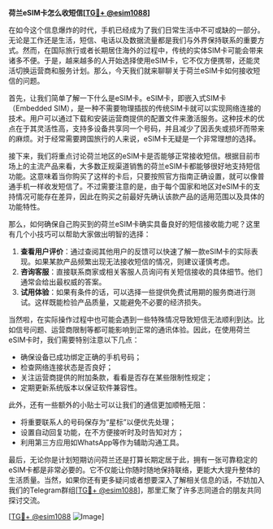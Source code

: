 **荷兰eSIM卡怎么收短信[[TG💪+ @esim1088](https://t.me/s/esim1088)]**

在如今这个信息爆炸的时代，手机已经成为了我们日常生活中不可或缺的一部分。无论是工作还是生活，短信、电话以及数据流量都是我们与外界保持联系的重要方式。然而，在国际旅行或者长期居住海外的过程中，传统的实体SIM卡可能会带来诸多不便。于是，越来越多的人开始选择使用eSIM卡，它不仅方便携带，还能灵活切换运营商和服务计划。那么，今天我们就来聊聊关于荷兰eSIM卡如何接收短信的问题。

首先，让我们简单了解一下什么是eSIM卡。eSIM卡，即嵌入式SIM卡（Embedded SIM），是一种不需要物理插拔的传统SIM卡就可以实现网络连接的技术。用户可以通过下载和安装运营商提供的配置文件来激活服务。这种技术的优点在于其灵活性高，支持多设备共享同一个号码，并且减少了因丢失或损坏而带来的麻烦。对于经常需要跨国旅行的人来说，eSIM卡无疑是一个非常理想的选择。

接下来，我们将重点讨论荷兰地区的eSIM卡是否能够正常接收短信。根据目前市场上的主流产品来看，大多数正规渠道销售的荷兰eSIM卡都能够很好地支持短信功能。这意味着当你购买了这样的卡后，只要按照官方指南正确设置，就可以像普通手机一样收发短信了。不过需要注意的是，由于每个国家和地区对eSIM卡的支持情况可能存在差异，因此在购买之前最好先确认该款产品的适用范围以及具体的功能特性。

那么，如何确保自己购买到的荷兰eSIM卡确实具备良好的短信接收能力呢？这里有几个小技巧可以帮助大家做出明智的选择：

1. **查看用户评价**：通过查阅其他用户的反馈可以快速了解一款eSIM卡的实际表现。如果某款产品频繁出现无法接收短信的情况，则建议谨慎考虑。
2. **咨询客服**：直接联系商家或相关客服人员询问有关短信接收的具体细节。他们通常会给出最权威的答案。
3. **试用体验**：如果有条件的话，可以选择一些提供免费试用期的服务商进行测试。这样既能检验产品质量，又能避免不必要的经济损失。

当然啦，在实际操作过程中也可能会遇到一些特殊情况导致短信无法顺利到达。比如信号问题、运营商限制等都可能影响到正常的通讯体验。因此，在使用荷兰eSIM卡时，我们需要特别注意以下几点：

- 确保设备已成功绑定正确的手机号码；
- 检查网络连接状态是否良好；
- 关注运营商提供的附加条款，看看是否存在某些限制性规定；
- 定期更新系统版本以保证软件兼容性。

此外，还有一些额外的小贴士可以让我们的通信更加顺畅无阻：

- 将重要联系人的号码保存为“星标”以便优先处理；
- 设置自动回复功能，在不方便接听时及时告知对方；
- 利用第三方应用如WhatsApp等作为辅助沟通工具。

最后，无论你是计划短期访问荷兰还是打算长期定居于此，拥有一张可靠稳定的eSIM卡都是非常必要的。它不仅能让你随时随地保持联络，更能大大提升整体的生活质量。当然，如果你还有更多疑问或者想要深入了解相关信息的话，不妨加入我们的Telegram群组[[TG💪+ @esim1088](https://t.me/s/esim1088)]，那里汇聚了许多志同道合的朋友共同探讨交流。

[[TG💪+ @esim1088](https://t.me/s/esim1088) ![Image](https://i.postimg.cc/4NQfJmqS/Snipaste-2025-05-13-00-14-12.png)]